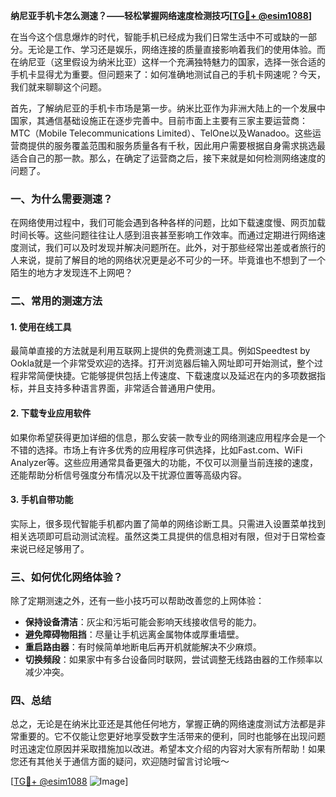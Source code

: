 **纳尼亚手机卡怎么测速？——轻松掌握网络速度检测技巧[[TG💪+ @esim1088](https://t.me/s/esim1088)]**

在当今这个信息爆炸的时代，智能手机已经成为我们日常生活中不可或缺的一部分。无论是工作、学习还是娱乐，网络连接的质量直接影响着我们的使用体验。而在纳尼亚（这里假设为纳米比亚）这样一个充满独特魅力的国家，选择一张合适的手机卡显得尤为重要。但问题来了：如何准确地测试自己的手机卡网速呢？今天，我们就来聊聊这个问题。

首先，了解纳尼亚的手机卡市场是第一步。纳米比亚作为非洲大陆上的一个发展中国家，其通信基础设施正在逐步完善中。目前市面上主要有三家主要运营商：MTC（Mobile Telecommunications Limited）、TelOne以及Wanadoo。这些运营商提供的服务覆盖范围和服务质量各有千秋，因此用户需要根据自身需求挑选最适合自己的那一款。那么，在确定了运营商之后，接下来就是如何检测网络速度的问题了。

### 一、为什么需要测速？

在网络使用过程中，我们可能会遇到各种各样的问题，比如下载速度慢、网页加载时间长等。这些问题往往让人感到沮丧甚至影响工作效率。而通过定期进行网络速度测试，我们可以及时发现并解决问题所在。此外，对于那些经常出差或者旅行的人来说，提前了解目的地的网络状况更是必不可少的一环。毕竟谁也不想到了一个陌生的地方才发现连不上网吧？

### 二、常用的测速方法

#### 1. 使用在线工具

最简单直接的方法就是利用互联网上提供的免费测速工具。例如Speedtest by Ookla就是一个非常受欢迎的选择。打开浏览器后输入网址即可开始测试，整个过程非常简便快捷。它能够提供包括上传速度、下载速度以及延迟在内的多项数据指标，并且支持多种语言界面，非常适合普通用户使用。

#### 2. 下载专业应用软件

如果你希望获得更加详细的信息，那么安装一款专业的网络测速应用程序会是一个不错的选择。市场上有许多优秀的应用程序可供选择，比如Fast.com、WiFi Analyzer等。这些应用通常具备更强大的功能，不仅可以测量当前连接的速度，还能帮助分析信号强度分布情况以及干扰源位置等高级内容。

#### 3. 手机自带功能

实际上，很多现代智能手机都内置了简单的网络诊断工具。只需进入设置菜单找到相关选项即可启动测试流程。虽然这类工具提供的信息相对有限，但对于日常检查来说已经足够用了。

### 三、如何优化网络体验？

除了定期测速之外，还有一些小技巧可以帮助改善您的上网体验：

- **保持设备清洁**：灰尘和污垢可能会影响天线接收信号的能力。
- **避免障碍物阻挡**：尽量让手机远离金属物体或厚重墙壁。
- **重启路由器**：有时候简单地断电后再开机就能解决不少麻烦。
- **切换频段**：如果家中有多台设备同时联网，尝试调整无线路由器的工作频率以减少冲突。

### 四、总结

总之，无论是在纳米比亚还是其他任何地方，掌握正确的网络速度测试方法都是非常重要的。它不仅能让您更好地享受数字生活带来的便利，同时也能够在出现问题时迅速定位原因并采取措施加以改进。希望本文介绍的内容对大家有所帮助！如果您还有其他关于通信方面的疑问，欢迎随时留言讨论哦～

[[TG💪+ @esim1088](https://t.me/s/esim1088) ![Image](https://i.postimg.cc/4NQfJmqS/Snipaste-2025-05-13-00-14-12.png)]
